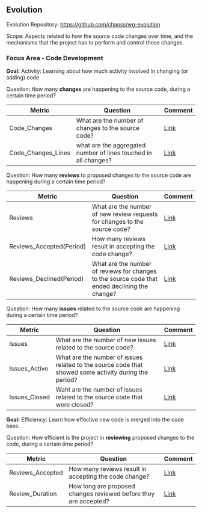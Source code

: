 ## Evolution
Evolution Repository: https://github.com/chaoss/wg-evolution

Scope: Aspects related to how the source code changes over time, and the mechanisms that the project has to perform and control those changes.

### Focus Area - Code Development

**Goal:** 
Activity: Learning about how much activity involved in changing (or adding) code

Question: How many **changes** are happening to the source code, during a certain time period?

| **Metric** | **Question** | **Comment**
|---|---|---|
| Code_Changes | What are the number of changes to the source code? | [Link]()
| Code_Changes_Lines | what are the aggregated number of lines touched in all changes? | [Link]()

Question: How many **reviews** to proposed changes to the source code are happening during a certain time period?

| **Metric** | **Question** | **Comment**
|---|---|---|
| Reviews | What are the number of new review requests for changes to the source code? | [Link]()
| Reviews_Accepted(Period) | How many reviews result in accepting the code change? | [Link]()
| Reviews_Declined(Period) | What are the number of reviews for changes to the source code that ended declining the change? | [Link]()

Question: How many **issues** related to the source code are happening during a certain time period?

| **Metric** | **Question** | **Comment**
|---|---|---|
| Issues | What are the number of new issues related to the source code? | [Link]()
| Issues_Active | What are the number of issues related to the source code that showed some activity during the period? | [Link]()
| Issues_Closed | Waht are the number of issues related to the source code that were closed? | [Link]()

**Goal:** 
Efficiency: Learn how effective new code is merged into the code base.

Question: How efficient is the project in **reviewing** proposed changes to the code, during a certain time period?

| **Metric** | **Question** | **Comment**
|---|---|---|
| Reviews_Accepted | How many reviews result in accepting the code change? | [Link]()
| Review_Duration | How long are proposed changes reviewed before they are accepted? | [Link]()


